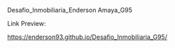 Desafio_Inmobiliaria_Enderson Amaya_G95

Link Preview:

https://enderson93.github.io/Desafio_Inmobiliaria_G95/
